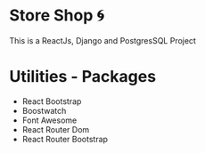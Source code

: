 # Store Shop 🌀

This is a ReactJs, Django and PostgresSQL Project

# Utilities - Packages

- React Bootstrap
- Boostwatch
- Font Awesome
- React Router Dom
- React Router Bootstrap

